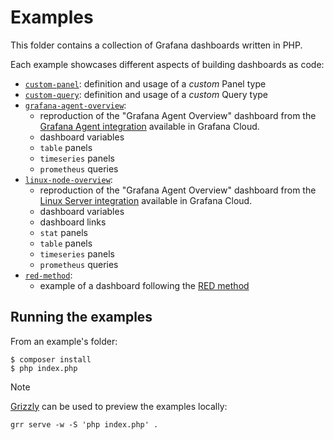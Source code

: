 # Examples

This folder contains a collection of Grafana dashboards written in PHP.

Each example showcases different aspects of building dashboards as code:

* [`custom-panel`](./custom-panel): definition and usage of a _custom_ Panel type
* [`custom-query`](./custom-query): definition and usage of a _custom_ Query type
* [`grafana-agent-overview`](./grafana-agent-overview):
    * reproduction of the "Grafana Agent Overview" dashboard from
      the [Grafana Agent integration](https://grafana.com/docs/grafana-cloud/monitor-infrastructure/integrations/integration-reference/integration-grafana-agent/)
      available in Grafana Cloud.
    * dashboard variables
    * `table` panels
    * `timeseries` panels
    * `prometheus` queries
* [`linux-node-overview`](./linux-node-overview):
    * reproduction of the "Grafana Agent Overview" dashboard from
      the [Linux Server integration](https://grafana.com/docs/grafana-cloud/monitor-infrastructure/integrations/integration-reference/integration-linux-node/#dashboards)
      available in Grafana Cloud.
    * dashboard variables
    * dashboard links
    * `stat` panels
    * `table` panels
    * `timeseries` panels
    * `prometheus` queries
* [`red-method`](./red-method):
    * example of a dashboard following
      the [RED method](https://grafana.com/blog/2018/08/02/the-red-method-how-to-instrument-your-services/#the-red-method)

## Running the examples

From an example's folder:

```console
$ composer install
$ php index.php
```

> [!NOTE]
> [Grizzly](https://github.com/grafana/grizzly/) can be used to preview the examples locally:
>
> `grr serve -w -S 'php index.php' .`
